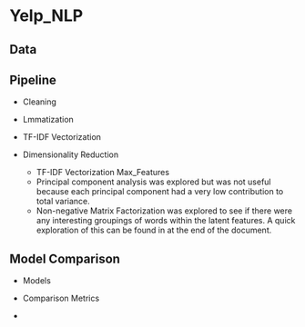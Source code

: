 # Yelp_NLP

## Data

## Pipeline

* Cleaning

* Lmmatization

* TF-IDF Vectorization

* Dimensionality Reduction
     * TF-IDF Vectorization Max_Features
     * Principal component analysis was explored but was not useful because each principal component had a very low contribution to total variance.
     * Non-negative Matrix Factorization was explored to see if there were any interesting groupings of words within the latent features. A quick exploration of this can be found in at the end of the document.
     
## Model Comparison

* Models

* Comparison Metrics

* 